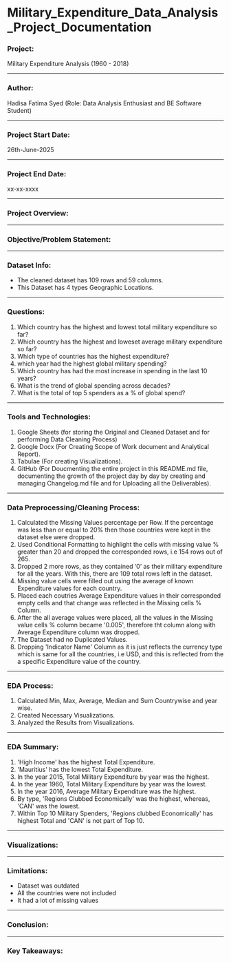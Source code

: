 # Military_Expenditure_Data_Analysis_Project_Documentation

### Project: 
Military Expenditure Analysis (1960 - 2018)

---

### Author:
Hadisa Fatima Syed (Role: Data Analysis Enthusiast and BE Software Student)

---

### Project Start Date:                                        
26th-June-2025

---

### Project End Date:
xx-xx-xxxx

---

### Project Overview:

---

### Objective/Problem Statement:

---

### Dataset Info:
- The cleaned dataset has 109 rows and 59 columns.
- This Dataset has 4 types Geographic Locations.

---

### Questions:
1. Which country has the highest and lowest total military expenditure so far?
2. Which country has the highest and loweset average military expenditure so far?
3.  Which type of countries has the highest expenditure?
4. which year had the highest global military spending?
6. Which country has had the most increase in spending in the last 10 years?
7. What is the trend of global spending across decades?
8. What is the total of top 5 spenders as a % of global spend?

--- 

### Tools and Technologies:
1. Google Sheets (for storing the Original and Cleaned Dataset and for performing Data Cleaning Process)
2. Google Docx (For Creating Scope of Work document and Analytical Report).
3. Tabulae (For creating Visualizations).
4. GitHub (For Doucmenting the entire project in this README.md file, documenting the growth of the project day by day by creating and managing Changelog.md file and for Uploading all the Deliverables).

---

### Data Preprocessing/Cleaning Process:
1. Calculated the Missing Values percentage per Row. If the percentage was less than or equal to 20% then those countries were kept in the dataset else were dropped.
2. Used Conditional Formatting to highlight the cells with missing value % greater than 20 and dropped the corresponded rows, i.e 154 rows out of 265.
3. Dropped 2 more rows, as they contained ‘0’ as their military expenditure for all the years. With this, there are 109 total rows left in the dataset.
4. Missing value cells were filled out using the average of known Expenditure values for each country.
5. Placed each coutries Average Expenditure values in their corresponded empty cells and that change was reflected in the Missing cells % Column.
7. After the all average values were placed, all the values in the Missing value cells % column became '0.005', therefore tht column along with Average Expenditure column was dropped.
8. The Dataset had no Duplicated Values.
9. Dropping 'Indicator Name' Column as it is just reflects the currency type which is same for all the countries, i.e USD, and this is reflected from the a specific Expenditure value of the country.

---

### EDA Process:
1. Calculated Min, Max, Average, Median and Sum Countrywise and year wise.
2. Created Necessary Visualizations.
3. Analyzed the Results from Visualizations.

---

### EDA Summary:
1. 'High Income' has the highest Total Expenditure.
2. 'Mauritius' has the lowest Total Expenditure.
3. In the year 2015, Total Military Expenditure by year was the highest.
4. In the year 1960, Total Military Expenditure by year was the lowest.
5. In the year 2016, Average Military Expenditure was the highest.
6. By type, 'Regions Clubbed Economically' was the highest, whereas, 'CAN' was the lowest.
7. Within Top 10 Military Spenders, 'Regions clubbed Economically' has highest Total and 'CAN' is not part of Top 10.

---

### Visualizations:

---

### Limitations:
- Dataset was outdated
- All the countries were not included
- It had a lot of missing values

---

### Conclusion:

---

### Key Takeaways:


